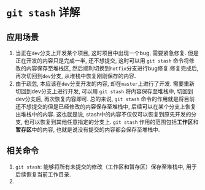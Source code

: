 # `git stash` 详解

## 应用场景

1. 当正在`dev`分支上开发某个项目, 这时项目中出现一个bug, 需要紧急修复. 但是正在开发的内容只是完成一半, 还不想提交, 
这时可以用 `git stash` 命令将修改的内容保存至堆栈区, 然后顺利切换到`hotfix`分支进行bug修复.修复完成后, 再次切回到`dev`分支, 
从堆栈中恢复刚刚保存的内容.
2. 由于疏忽, 本应该在`dev`分支开发的内容, 却在`master`上进行了开发. 需要重新切回到dev分支上进行开发, 
可以用 `git stash` 将内容保存至堆栈中, 切回到dev分支后, 再次恢复内容即可. 总的来说, `git stash` 
命令的作用就是将目前还不想提交的但是已经修改的内容保存至堆栈中, 后续可以在某个分支上恢复出堆栈中的内容. 
这也就是说, stash中的内容不仅仅可以恢复到原先开发的分支, 也可以恢复到其他任意指定的分支上. 
`git stash` 作用的范围包括**工作区**和**暂存区**中的内容, 也就是说没有提交的内容都会保存至堆栈中. 

## 相关命令

1. `git stash`: 能够将所有未提交的修改（工作区和暂存区）保存至堆栈中, 用于后续恢复当前工作目录.
2. 



